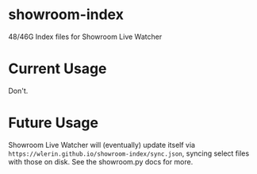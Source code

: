 # showroom-index
48/46G Index files for Showroom Live Watcher

# Current Usage

Don't.

# Future Usage

Showroom Live Watcher will (eventually) update itself via
`https://wlerin.github.io/showroom-index/sync.json`, syncing select files with those on disk. See the showroom.py docs for more.
